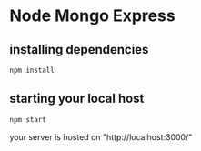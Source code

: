# Node Mongo Express 

## installing dependencies
```bash
npm install
```

## starting your local host
```bash
npm start
```
your server is hosted on "http://localhost:3000/"